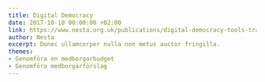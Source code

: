 ```yaml
---
title: Digital Democracy
date: 2017-10-10 00:00:00 +02:00
link: https://www.nesta.org.uk/publications/digital-democracy-tools-transforming-political-engagement
author: Nesta
excerpt: Donec ullamcorper nulla non metus auctor fringilla.
themes:
- Genomföra en medborgarbudget
- Genomföra medborgarförslag
---
```


